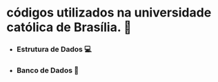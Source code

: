 # códigos utilizados na universidade católica de Brasília.  :school:

* ### Estrutura de Dados :computer:

* ### Banco de Dados :notebook:

  
  
  